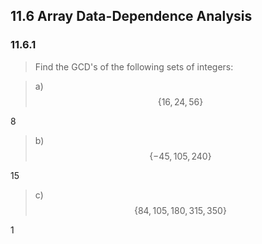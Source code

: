 ## 11.6 Array Data-Dependence Analysis

### 11.6.1

> Find the GCD's of the following sets of integers:

> a) $$\{ 16, 24, 56 \}$$

8

> b) $$\{ -45, 105, 240 \}$$

15

> c) $$\{ 84, 105, 180, 315, 350 \}$$

1

